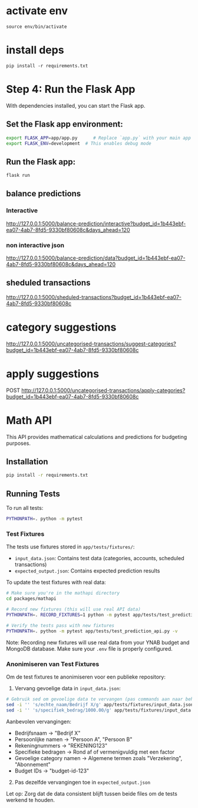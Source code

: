 # activate env

```
source env/bin/activate

```

# install deps

```
pip install -r requirements.txt
```

# Step 4: Run the Flask App

With dependencies installed, you can start the Flask app.

## Set the Flask app environment:

```bash
export FLASK_APP=app/app.py      # Replace `app.py` with your main app file if different
export FLASK_ENV=development  # This enables debug mode
```

## Run the Flask app:

```bash
flask run
```

## balance predictions

### Interactive

http://127.0.0.1:5000/balance-prediction/interactive?budget_id=1b443ebf-ea07-4ab7-8fd5-9330bf80608c&days_ahead=120

### non interactive json

http://127.0.0.1:5000/balance-prediction/data?budget_id=1b443ebf-ea07-4ab7-8fd5-9330bf80608c&days_ahead=120

## sheduled transactions

http://127.0.0.1:5000/sheduled-transactions?budget_id=1b443ebf-ea07-4ab7-8fd5-9330bf80608c

# category suggestions

http://127.0.0.1:5000/uncategorised-transactions/suggest-categories?budget_id=1b443ebf-ea07-4ab7-8fd5-9330bf80608c

# apply suggestions

POST http://127.0.0.1:5000/uncategorised-transactions/apply-categories?budget_id=1b443ebf-ea07-4ab7-8fd5-9330bf80608c

# Math API

This API provides mathematical calculations and predictions for budgeting purposes.

## Installation

```bash
pip install -r requirements.txt
```

## Running Tests

To run all tests:
```bash
PYTHONPATH=. python -m pytest
```

### Test Fixtures

The tests use fixtures stored in `app/tests/fixtures/`:
- `input_data.json`: Contains test data (categories, accounts, scheduled transactions)
- `expected_output.json`: Contains expected prediction results

To update the test fixtures with real data:
```bash
# Make sure you're in the mathapi directory
cd packages/mathapi

# Record new fixtures (this will use real API data)
PYTHONPATH=. RECORD_FIXTURES=1 python -m pytest app/tests/test_prediction_api.py::TestPredictionApi::test_record_new_fixtures -v

# Verify the tests pass with new fixtures
PYTHONPATH=. python -m pytest app/tests/test_prediction_api.py -v
```

Note: Recording new fixtures will use real data from your YNAB budget and MongoDB database. Make sure your `.env` file is properly configured.

### Anonimiseren van Test Fixtures

Om de test fixtures te anonimiseren voor een publieke repository:

1. Vervang gevoelige data in `input_data.json`:
```bash
# Gebruik sed om gevoelige data te vervangen (pas commands aan naar behoefte)
sed -i '' 's/echte_naam/Bedrijf X/g' app/tests/fixtures/input_data.json
sed -i '' 's/specifiek_bedrag/1000.00/g' app/tests/fixtures/input_data.json
```

Aanbevolen vervangingen:
- Bedrijfsnaam → "Bedrijf X"
- Persoonlijke namen → "Persoon A", "Persoon B"
- Rekeningnummers → "REKENING123"
- Specifieke bedragen → Rond af of vermenigvuldig met een factor
- Gevoelige category namen → Algemene termen zoals "Verzekering", "Abonnement"
- Budget IDs → "budget-id-123"

2. Pas dezelfde vervangingen toe in `expected_output.json`

Let op: Zorg dat de data consistent blijft tussen beide files om de tests werkend te houden.
